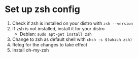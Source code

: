 # Set up zsh config

1. Check if zsh is installed on your distro with `zsh --version`
2. If zsh is not installed, install it for your distro
     - Debian: `sudo apt-get install zsh`
3. Change to zsh as default shell with `chsh -s $(which zsh)`
4. Relog for the changes to take effect
5. Install oh-my-zsh
